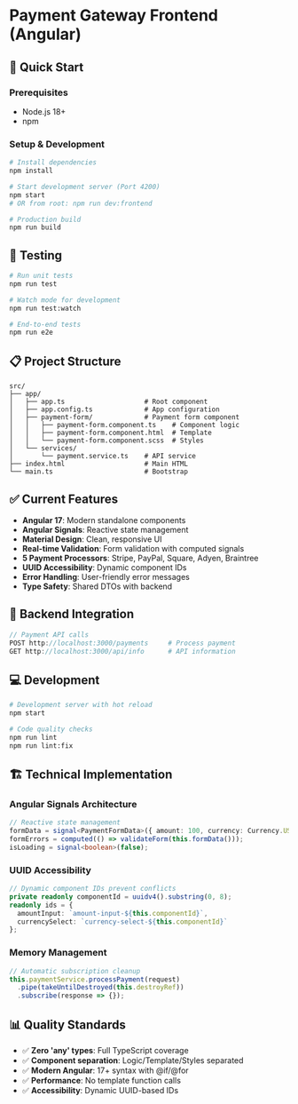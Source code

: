 # Payment Gateway Frontend (Angular)

## 🚀 **Quick Start**

### Prerequisites
- Node.js 18+
- npm

### Setup & Development
```bash
# Install dependencies
npm install

# Start development server (Port 4200)
npm start
# OR from root: npm run dev:frontend

# Production build
npm run build
```

## 🧪 **Testing**
```bash
# Run unit tests
npm run test

# Watch mode for development
npm run test:watch

# End-to-end tests
npm run e2e
```

## 📋 **Project Structure**

```
src/
├── app/
│   ├── app.ts                    # Root component
│   ├── app.config.ts             # App configuration
│   ├── payment-form/             # Payment form component
│   │   ├── payment-form.component.ts    # Component logic
│   │   ├── payment-form.component.html  # Template
│   │   └── payment-form.component.scss  # Styles
│   └── services/
│       └── payment.service.ts    # API service
├── index.html                    # Main HTML
└── main.ts                       # Bootstrap
```

## ✅ **Current Features**

- **Angular 17**: Modern standalone components
- **Angular Signals**: Reactive state management  
- **Material Design**: Clean, responsive UI
- **Real-time Validation**: Form validation with computed signals
- **5 Payment Processors**: Stripe, PayPal, Square, Adyen, Braintree
- **UUID Accessibility**: Dynamic component IDs
- **Error Handling**: User-friendly error messages
- **Type Safety**: Shared DTOs with backend

## 🔌 **Backend Integration**

```typescript
// Payment API calls
POST http://localhost:3000/payments     # Process payment
GET http://localhost:3000/api/info      # API information
```

## 💻 **Development**

```bash
# Development server with hot reload
npm start

# Code quality checks
npm run lint
npm run lint:fix
```

## 🏗️ **Technical Implementation**

### Angular Signals Architecture
```typescript
// Reactive state management
formData = signal<PaymentFormData>({ amount: 100, currency: Currency.USD });
formErrors = computed(() => validateForm(this.formData()));
isLoading = signal<boolean>(false);
```

### UUID Accessibility
```typescript
// Dynamic component IDs prevent conflicts
private readonly componentId = uuidv4().substring(0, 8);
readonly ids = {
  amountInput: `amount-input-${this.componentId}`,
  currencySelect: `currency-select-${this.componentId}`
};
```

### Memory Management
```typescript
// Automatic subscription cleanup
this.paymentService.processPayment(request)
  .pipe(takeUntilDestroyed(this.destroyRef))
  .subscribe(response => {});
```

## 📊 **Quality Standards**

- ✅ **Zero 'any' types**: Full TypeScript coverage
- ✅ **Component separation**: Logic/Template/Styles separated
- ✅ **Modern Angular**: 17+ syntax with @if/@for
- ✅ **Performance**: No template function calls
- ✅ **Accessibility**: Dynamic UUID-based IDs
